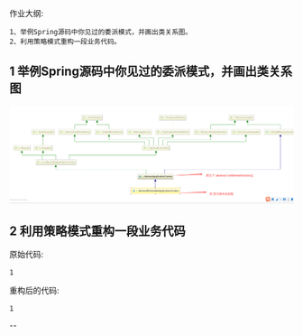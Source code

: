 作业大纲:

```
1、举例Spring源码中你见过的委派模式，并画出类关系图。
2、利用策略模式重构一段业务代码。
```

## 1 举例Spring源码中你见过的委派模式，并画出类关系图

![](/assets/import_20191124115601.png)

## 2 利用策略模式重构一段业务代码

原始代码:

```
1
```

重构后的代码:

```
1
```

--

